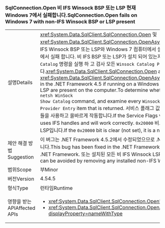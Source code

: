 ### <a name="sqlconnectionopen-fails-on-windows-7-with-non-ifs-winsock-bsp-or-lsp-present"></a><span data-ttu-id="f4590-101">SqlConnection.Open 비 IFS Winsock BSP 또는 LSP 현재 Windows 7에서 실패합니다.</span><span class="sxs-lookup"><span data-stu-id="f4590-101">SqlConnection.Open fails on Windows 7 with non-IFS Winsock BSP or LSP present</span></span>

|   |   |
|---|---|
|<span data-ttu-id="f4590-102">설명</span><span class="sxs-lookup"><span data-stu-id="f4590-102">Details</span></span>|<span data-ttu-id="f4590-103"><xref:System.Data.SqlClient.SqlConnection.Open> 및 <xref:System.Data.SqlClient.SqlConnection.OpenAsync(System.Threading.CancellationToken)> 비 IFS Winsock BSP 또는 LSP와 Windows 7 컴퓨터에서 실행 중인 컴퓨터에 있는 경우.NET Framework 4.5에서 실패 합니다. 비 IFS BSP 또는 LSP가 설치 되어 있는지 여부를 확인 하려면는 <code>netsh WinSock Show Catalog</code> 명령을 실행 하 고 검사 모든 <code>Winsock Catalog Provider Entry</code> 반환 되는 항목입니다.</span><span class="sxs-lookup"><span data-stu-id="f4590-103"><xref:System.Data.SqlClient.SqlConnection.Open> and <xref:System.Data.SqlClient.SqlConnection.OpenAsync(System.Threading.CancellationToken)> fail in the .NET Framework 4.5 if running on a Windows 7 machine with a non-IFS Winsock BSP or LSP are present on the computer.To determine whether a non-IFS BSP or LSP is installed, use the <code>netsh WinSock Show Catalog</code> command, and examine every <code>Winsock Catalog Provider Entry</code> item that is returned.</span></span> <span data-ttu-id="f4590-104">서비스 플래그 값이 <code>0x20000</code> 비트 집합을 가진 경우, 공급자는 IFS 핸들을 사용하고 올바르게 작동합니다.</span><span class="sxs-lookup"><span data-stu-id="f4590-104">If the Service Flags value has the <code>0x20000</code> bit set, the provider uses IFS handles and will work correctly.</span></span> <span data-ttu-id="f4590-105"><code>0x20000</code> 비트가 지우기인 경우(집합 아님) 비 IFS BSP 또는 LSP입니다.</span><span class="sxs-lookup"><span data-stu-id="f4590-105">If the <code>0x20000</code> bit is clear (not set), it is a non-IFS BSP or LSP.</span></span>|
|<span data-ttu-id="f4590-106">제안 해결 방법</span><span class="sxs-lookup"><span data-stu-id="f4590-106">Suggestion</span></span>|<span data-ttu-id="f4590-107">이 버그는 .NET Framework 4.5.2에서 수정되었으므로 .NET Framework를 업그레이드하여 방지할 수 있습니다.</span><span class="sxs-lookup"><span data-stu-id="f4590-107">This bug has been fixed in the .NET Framework 4.5.2, so it can be avoided by upgrading the .NET Framework.</span></span> <span data-ttu-id="f4590-108">또는 설치된 모든 비 IFS Winsock LSP를 제거하여 방지할 수 있습니다.</span><span class="sxs-lookup"><span data-stu-id="f4590-108">Alternatively, it can be avoided by removing any installed non-IFS Winsock LSPs.</span></span>|
|<span data-ttu-id="f4590-109">범위</span><span class="sxs-lookup"><span data-stu-id="f4590-109">Scope</span></span>|<span data-ttu-id="f4590-110">부</span><span class="sxs-lookup"><span data-stu-id="f4590-110">Minor</span></span>|
|<span data-ttu-id="f4590-111">버전</span><span class="sxs-lookup"><span data-stu-id="f4590-111">Version</span></span>|<span data-ttu-id="f4590-112">4.5</span><span class="sxs-lookup"><span data-stu-id="f4590-112">4.5</span></span>|
|<span data-ttu-id="f4590-113">형식</span><span class="sxs-lookup"><span data-stu-id="f4590-113">Type</span></span>|<span data-ttu-id="f4590-114">런타임</span><span class="sxs-lookup"><span data-stu-id="f4590-114">Runtime</span></span>|
|<span data-ttu-id="f4590-115">영향을 받는 API</span><span class="sxs-lookup"><span data-stu-id="f4590-115">Affected APIs</span></span>|<ul><li><xref:System.Data.SqlClient.SqlConnection.Open?displayProperty=nameWithType></li><li><xref:System.Data.SqlClient.SqlConnection.OpenAsync(System.Threading.CancellationToken)?displayProperty=nameWithType></li></ul>|

